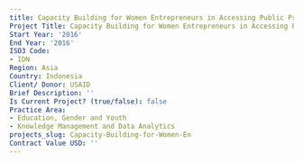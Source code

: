 ```yaml
---
title: Capacity Building for Women Entrepreneurs in Accessing Public Procurement
Project Title: Capacity Building for Women Entrepreneurs in Accessing Public Procurement
Start Year: '2016'
End Year: '2016'
ISO3 Code:
- IDN
Region: Asia
Country: Indonesia
Client/ Donor: USAID
Brief Description: ''
Is Current Project? (true/false): false
Practice Area:
- Education, Gender and Youth
- Knowledge Management and Data Analytics
projects_slug: Capacity-Building-for-Women-En
Contract Value USD: ''
---
```


